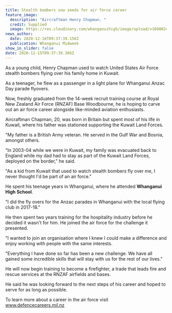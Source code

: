 ```yaml
---
title: Stealth bombers sow seeds for air force career
feature_image:
  description: "Aircraftman Henry Chapman. "
  credit: Supplied
  image: https://res.cloudinary.com/whanganuihigh/image/upload/v1608024743/News/Henry_Chapman_chron_dec_2020.jpg
news_author:
  date: 2020-12-16T09:37:39.156Z
  publication: Whanganui Midweek
show_in_slider: false
date: 2020-12-15T09:37:39.366Z
---
```

As a young child, Henry Chapman used to watch United States Air Force stealth bombers flying over his family home in Kuwait.

As a teenager, he flew as a passenger in a light plane for Whanganui Anzac Day parade flyovers.

Now, freshly graduated from the 14-week recruit training course at Royal New Zealand Air Force (RNZAF) Base Woodbourne, he is hoping to carve out an air force career alongside like-minded aviation enthusiasts.

Aircraftman Chapman, 20, was born in Britain but spent most of his life in Kuwait, where his father was stationed supporting the Kuwait Land Forces.

"My father is a British Army veteran. He served in the Gulf War and Bosnia, amongst others.

"In 2003-04 while we were in Kuwait, my family was evacuated back to England while my dad had to stay as part of the Kuwait Land Forces, deployed on the border," he said.

"As a kid from Kuwait that used to watch stealth bombers fly over me, I never thought I'd be part of an air force."

He spent his teenage years in Whanganui, where he attended **Whanganui High School**.

"I did the fly overs for the Anzac parades in Whanganui with the local flying club in 2017-18."

He then spent two years training for the hospitality industry before he decided it wasn't for him. He joined the air force for the challenge it presented.

"I wanted to join an organisation where I knew I could make a difference and enjoy working with people with the same interests.

"Everything I have done so far has been a new challenge. We have all gained some incredible skills that will stay with us for the rest of our lives."

He will now begin training to become a firefighter, a trade that leads fire and rescue services at the RNZAF airfields and bases.

He said he was looking forward to the next steps of his career and hoped to serve for as long as possible.

To learn more about a career in the air force visit www.defencecareers.mil.nz